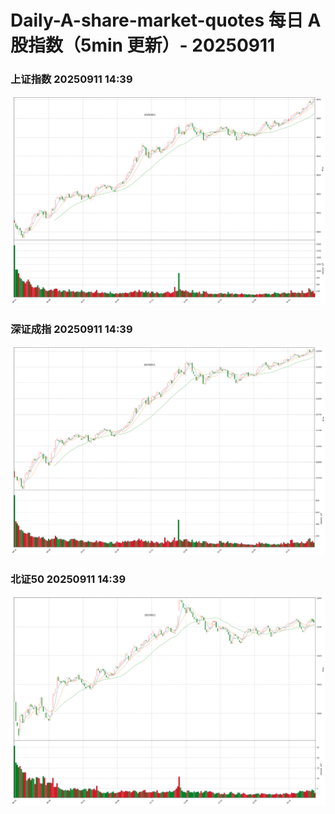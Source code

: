 
# Daily-A-share-market-quotes 每日 A 股指数（5min 更新）- 20250911

### 上证指数 20250911 14:39
![](./fig/2025/9/20250911-sh000001.png)

### 深证成指 20250911 14:39
![](./fig/2025/9/20250911-sz399001.png)

### 北证50 20250911 14:39
![](./fig/2025/9/20250911-bj899050.png)
